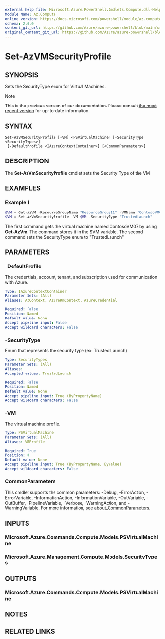 ```yaml
---
external help file: Microsoft.Azure.PowerShell.Cmdlets.Compute.dll-Help.xml
Module Name: Az.Compute
online version: https://docs.microsoft.com/powershell/module/az.compute/set-azvmsecurityprofile
schema: 2.0.0
content_git_url: https://github.com/Azure/azure-powershell/blob/main/src/Compute/Compute/help/Set-AzVMSecurityProfile.md
original_content_git_url: https://github.com/Azure/azure-powershell/blob/main/src/Compute/Compute/help/Set-AzVMSecurityProfile.md
---
```


# Set-AzVMSecurityProfile

## SYNOPSIS
Sets the SecurityType enum for Virtual Machines.

> [!NOTE]
>This is the previous version of our documentation. Please consult [the most recent version](/powershell/module/az.compute/set-azvmsecurityprofile) for up-to-date information.

## SYNTAX

```
Set-AzVMSecurityProfile [-VM] <PSVirtualMachine> [-SecurityType <SecurityTypes>]
 [-DefaultProfile <IAzureContextContainer>] [<CommonParameters>]
```

## DESCRIPTION
The **Set-AzVmSecurityProfile** cmdlet sets the Security Type of the VM

## EXAMPLES

### Example 1
```powershell
$VM = Get-AzVM -ResourceGroupName "ResourceGroup11" -VMName "ContosoVM07"
$VM = Set-AzVmSecurityProfile -VM $VM -SecurityType "TrustedLaunch"
```

The first command gets the virtual machine named ContosoVM07 by using **Get-AzVm**.
The command stores it in the $VM variable.
The second command sets the SecurityType enum to "TrustedLaunch"

## PARAMETERS

### -DefaultProfile
The credentials, account, tenant, and subscription used for communication with Azure.

```yaml
Type: IAzureContextContainer
Parameter Sets: (All)
Aliases: AzContext, AzureRmContext, AzureCredential

Required: False
Position: Named
Default value: None
Accept pipeline input: False
Accept wildcard characters: False
```

### -SecurityType
Enum that represents the security type (ex: Trusted Launch)

```yaml
Type: SecurityTypes
Parameter Sets: (All)
Aliases:
Accepted values: TrustedLaunch

Required: False
Position: Named
Default value: None
Accept pipeline input: True (ByPropertyName)
Accept wildcard characters: False
```

### -VM
The virtual machine profile.

```yaml
Type: PSVirtualMachine
Parameter Sets: (All)
Aliases: VMProfile

Required: True
Position: 0
Default value: None
Accept pipeline input: True (ByPropertyName, ByValue)
Accept wildcard characters: False
```

### CommonParameters
This cmdlet supports the common parameters: -Debug, -ErrorAction, -ErrorVariable, -InformationAction, -InformationVariable, -OutVariable, -OutBuffer, -PipelineVariable, -Verbose, -WarningAction, and -WarningVariable. For more information, see [about_CommonParameters](http://go.microsoft.com/fwlink/?LinkID=113216).

## INPUTS

### Microsoft.Azure.Commands.Compute.Models.PSVirtualMachine

### Microsoft.Azure.Management.Compute.Models.SecurityTypes

## OUTPUTS

### Microsoft.Azure.Commands.Compute.Models.PSVirtualMachine

## NOTES

## RELATED LINKS
